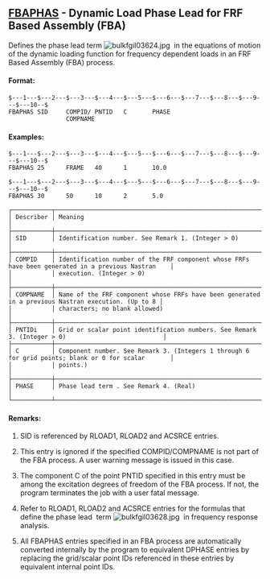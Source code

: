 ## [FBAPHAS](https://help.hexagonmi.com/bundle/MSC_Nastran_2022.4/page/Nastran_Combined_Book/qrg/bulkfgil/TOC.FBAPHAS.xhtml) - Dynamic Load Phase Lead for FRF Based Assembly (FBA)

Defines the phase lead term  ![bulkfgil03624.jpg](https://help-be.hexagonmi.com/bundle/MSC_Nastran_2022.4/page/Nastran_Combined_Book/qrg/bulkfgil/../../../assets/bulkfgil03624.jpg?_LANG=enus)  in the equations of motion of the dynamic loading function for frequency dependent loads in an FRF Based Assembly (FBA) process.

#### Format:

```nastran
$---1---$---2---$---3---$---4---$---5---$---6---$---7---$---8---$---9---$---10--$
FBAPHAS SID     COMPID/ PNTID   C       PHASE                                   
                COMPNAME                                                        
```
#### Examples:

```nastran
$---1---$---2---$---3---$---4---$---5---$---6---$---7---$---8---$---9---$---10--$
FBAPHAS 25      FRAME   40      1       10.0                                    
```
```nastran
$---1---$---2---$---3---$---4---$---5---$---6---$---7---$---8---$---9---$---10--$
FBAPHAS 30      50      10      2       5.0                                     
```
```text
┌───────────┬────────────────────────────────────────────────────────────────────────────────────────────────────┐
│ Describer │ Meaning                                                                                            │
├───────────┼────────────────────────────────────────────────────────────────────────────────────────────────────┤
│ SID       │ Identification number. See Remark 1. (Integer > 0)                                                 │
├───────────┼────────────────────────────────────────────────────────────────────────────────────────────────────┤
│ COMPID    │ Identification number of the FRF component whose FRFs have been generated in a previous Nastran    │
│           │ execution. (Integer > 0)                                                                           │
├───────────┼────────────────────────────────────────────────────────────────────────────────────────────────────┤
│ COMPNAME  │ Name of the FRF component whose FRFs have been generated in a previous Nastran execution. (Up to 8 │
│           │ characters; no blank allowed)                                                                      │
├───────────┼────────────────────────────────────────────────────────────────────────────────────────────────────┤
│ PNTIDi    │ Grid or scalar point identification numbers. See Remark 3. (Integer > 0)                           │
├───────────┼────────────────────────────────────────────────────────────────────────────────────────────────────┤
│ C         │ Component number. See Remark 3. (Integers 1 through 6 for grid points; blank or 0 for scalar       │
│           │ points.)                                                                                           │
├───────────┼────────────────────────────────────────────────────────────────────────────────────────────────────┤
│ PHASE     │ Phase lead term . See Remark 4. (Real)                                                             │
└───────────┴────────────────────────────────────────────────────────────────────────────────────────────────────┘
```
#### Remarks:

1. SID is referenced by RLOAD1, RLOAD2 and ACSRCE entries.

2. This entry is ignored if the specified COMPID/COMPNAME is not part of the FBA process. A user warning message is issued in this case.

3. The component C of the point PNTID specified in this entry must be among the excitation degrees of freedom of the FBA process. If not, the program terminates the job with a user fatal message.

4. Refer to RLOAD1, RLOAD2 and ACSRCE entries for the formulas that define the phase lead  term  ![bulkfgil03628.jpg](https://help-be.hexagonmi.com/bundle/MSC_Nastran_2022.4/page/Nastran_Combined_Book/qrg/bulkfgil/../../../assets/bulkfgil03628.jpg?_LANG=enus)  in frequency response analysis.

5. All FBAPHAS entries specified in an FBA process are automatically converted internally by the program to equivalent DPHASE entries by replacing the grid/scalar point IDs referenced in these entries by equivalent internal point IDs.

